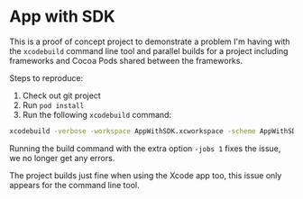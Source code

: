 # App with SDK

This is a proof of concept project to demonstrate a problem I'm having with
the `xcodebuild` command line tool and parallel builds for a project including
frameworks and Cocoa Pods shared between the frameworks.

Steps to reproduce:

 1. Check out git project
 2. Run `pod install`
 3. Run the following `xcodebuild` command:

```bash
xcodebuild -verbose -workspace AppWithSDK.xcworkspace -scheme AppWithSDK -sdk iphoneos8.4 -derivedDataPath Build -configuration Release archive -archivePath Build/Products/
```

Running the build command with the extra option `-jobs 1` fixes the issue, we
no longer get any errors.

The project builds just fine when using the Xcode app too, this issue only
appears for the command line tool.
